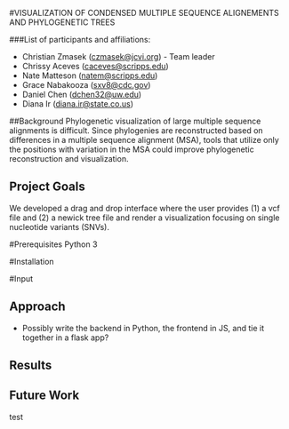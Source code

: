#VISUALIZATION OF CONDENSED MULTIPLE SEQUENCE ALIGNEMENTS AND PHYLOGENETIC TREES

###List of participants and affiliations:
- Christian Zmasek (czmasek@jcvi.org) - Team leader
- Chrissy Aceves (caceves@scripps.edu) 
- Nate Matteson (natem@scripps.edu)
- Grace Nabakooza (sxv8@cdc.gov)
- Daniel Chen (dchen32@uw.edu)
- Diana Ir (diana.ir@state.co.us) 


##Background 
Phylogenetic visualization of large multiple sequence alignments is difficult. Since phylogenies are reconstructed based on differences in a multiple sequence alignment (MSA), tools that utilize only the positions with variation in the MSA could improve phylogenetic reconstruction and visualization.

## Project Goals
 We developed a drag and drop interface where the user provides (1) a vcf file and (2) a newick tree file and render a visualization focusing on single nucleotide variants (SNVs). 
 

#Prerequisites
Python 3

#Installation

#Input

## Approach
- Possibly write the backend in Python, the frontend in JS, and tie it together in a flask app?


## Results

## Future Work
test
